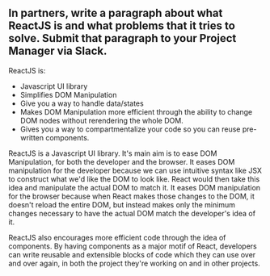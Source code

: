 ## In partners, write a paragraph about what ReactJS is and what problems that it tries to solve. Submit that paragraph to your Project Manager via Slack.

ReactJS is:
* Javascript UI library
* Simplifies DOM Manipulation
* Give you a way to handle data/states
* Makes DOM Manipulation more efficient through the ability to change DOM nodes without rerendering the whole DOM.
* Gives you a way to compartmentalize your code so you can reuse pre-written components.

ReactJS is a Javascript UI library. It's main aim is to ease DOM Manipulation, for both the developer and the browser. It eases DOM manipulation for the developer because we can use intuitive syntax like JSX to construct what we'd like the DOM to look like. React would then take this idea and manipulate the actual DOM to match it. It eases DOM manipulation for the browser because when React makes those changes to the DOM, it doesn't reload the entire DOM, but instead makes only the minimum changes necessary to have the actual DOM match the developer's idea of it. 

ReactJS also encourages more efficient code through the idea of components. By having components as a major motif of React, developers can write reusable and extensible blocks of code which they can use over and over again, in both the project they're working on and in other projects.